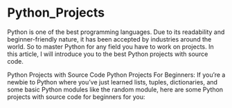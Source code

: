 # Python_Projects

Python is one of the best programming languages. Due to its readability and beginner-friendly nature, it has been accepted by industries around the world. So to master Python for any field you have to work on projects. In this article, I will introduce you to the best Python projects with source code.

Python Projects with Source Code
Python Projects For Beginners:
If you’re a newbie to Python where you’ve just learned lists, tuples, dictionaries, and some basic Python modules like the random module, here are some Python projects with source code for beginners for you:
